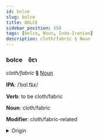 ```yaml
---
id: bolce
slug: bolce
title: BOLCE
sidebar_position: 558
tags: [bolce, Noun, Indo-Iranian]
description: cloth/fabric § Noun
---
```


### bolce&emsp;<span kind="abugida">ʋ͊ꞇɿ</span>

*cloth/fabric* **§** [Noun](../../tags/Noun)

**IPA**: /ˈbɑl.t͡ɕɛ/

**Verb**: to be cloth/fabric

**Noun**: cloth/fabric

**Modifier**: cloth/fabric-related

<details>
    <summary>Origin</summary>
    Persian پارچه pârče [pʰɑːɾ.t͡ʃʰǽ]<br/>
    <em>Indo-Iranian Language Family</em>
</details>